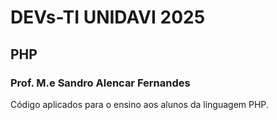 # DEVs-TI UNIDAVI 2025
## PHP
### Prof. M.e Sandro Alencar Fernandes 

Código aplicados para o ensino aos alunos da linguagem PHP.
